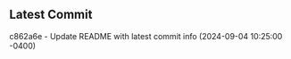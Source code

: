 
## Latest Commit
c862a6e - Update README with latest commit info (2024-09-04 10:25:00 -0400) <Yunxi-Zhou>
